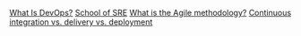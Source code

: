 [What Is DevOps?](https://www.atlassian.com/devops)
[School of SRE](https://linkedin.github.io/school-of-sre/)
[What is the Agile methodology?](https://www.atlassian.com/agile)
[Continuous integration vs. delivery vs. deployment](https://www.atlassian.com/continuous-delivery/principles/continuous-integration-vs-delivery-vs-deployment)
